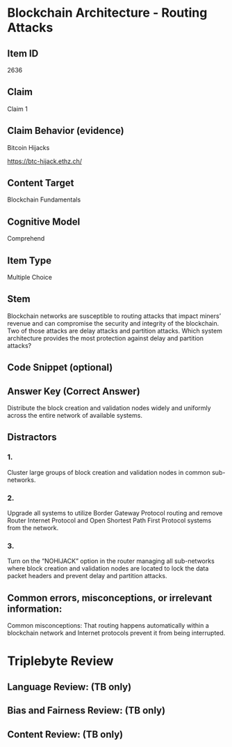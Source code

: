 # Blockchain Architecture - Routing Attacks

## Item ID
2636

## Claim
Claim 1

## Claim Behavior (evidence)
Bitcoin Hijacks

https://btc-hijack.ethz.ch/

## Content Target
Blockchain Fundamentals

## Cognitive Model
Comprehend

## Item Type
Multiple Choice

## Stem
Blockchain networks are susceptible to routing attacks that impact miners’ revenue and can compromise the security and integrity of the blockchain. Two of those attacks are delay attacks and partition attacks. Which system architecture provides the most protection against delay and partition attacks?

## Code Snippet (optional)

## Answer Key (Correct Answer)
Distribute the block creation and validation nodes widely and uniformly across the entire network of available systems.

## Distractors
### 1.
Cluster large groups of block creation and validation nodes in common sub-networks.

### 2.
Upgrade all systems to utilize Border Gateway Protocol routing and remove Router Internet Protocol and Open Shortest Path First Protocol systems from the network.

### 3.
Turn on the “NOHIJACK” option in the router managing all sub-networks where block creation and validation nodes are located to lock the data packet headers and prevent delay and partition attacks.

## Common errors, misconceptions, or irrelevant information:
Common misconceptions: That routing happens automatically within a blockchain network and Internet protocols prevent it from being interrupted.

# Triplebyte Review

## Language Review: (TB only)

## Bias and Fairness Review: (TB only)

## Content Review: (TB only)
